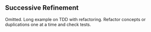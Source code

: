 ## Successive Refinement

Omitted. Long example on TDD with refactoring. Refactor concepts or duplications one at a time and check tests.